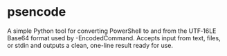 # psencode
A simple Python tool for converting PowerShell to and from the UTF‑16LE Base64 format used by -EncodedCommand. Accepts input from text, files, or stdin and outputs a clean, one-line result ready for use.
